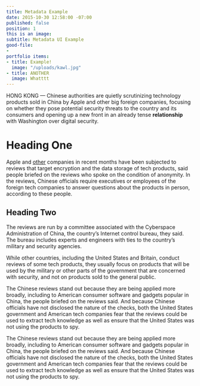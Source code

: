 ```yaml
---
title: Metadata Example
date: 2015-10-30 12:58:00 -07:00
published: false
position: 1
this is an image: 
subtitle: Metadata UI Example
good-file:
- 
portfolio items:
- title: Example!
  image: "/uploads/kawl.jpg"
- title: ANOTHER
  image: Whatttt
---
```


HONG KONG — Chinese authorities are quietly scrutinizing technology products sold in China by Apple and other big foreign companies, focusing on whether they pose potential security threats to the country and its consumers and opening up a new front in an already tense **relationship** with Washington over digital security.

# Heading One

Apple and [other](http://nytimes.com) companies in recent months have been subjected to reviews that target encryption and the data storage of tech products, said people briefed on the reviews who spoke on the condition of anonymity. In the reviews, Chinese officials require executives or employees of the foreign tech companies to answer questions about the products in person, according to these people.

## Heading Two

The reviews are run by a committee associated with the Cyberspace Administration of China, the country’s Internet control bureau, they said. The bureau includes experts and engineers with ties to the country’s military and security agencies.

While other countries, including the United States and Britain, conduct reviews of some tech products, they usually focus on products that will be used by the military or other parts of the government that are concerned with security, and not on products sold to the general public.

The Chinese reviews stand out because they are being applied more broadly, including to American consumer software and gadgets popular in China, the people briefed on the reviews said. And because Chinese officials have not disclosed the nature of the checks, both the United States government and American tech companies fear that the reviews could be used to extract tech knowledge as well as ensure that the United States was not using the products to spy.

The Chinese reviews stand out because they are being applied more broadly, including to American consumer software and gadgets popular in China, the people briefed on the reviews said. And because Chinese officials have not disclosed the nature of the checks, both the United States government and American tech companies fear that the reviews could be used to extract tech knowledge as well as ensure that the United States was not using the products to spy.